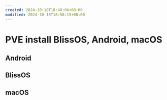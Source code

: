 ```yaml
---
created: 2024-10-18T18:49:04+08:00
modified: 2024-10-18T18:50:15+08:00
---
```


# PVE install BlissOS, Android, macOS

## Android

## BlissOS

## macOS
